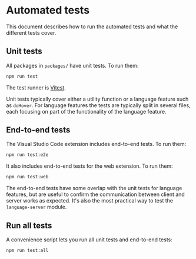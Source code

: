 # Automated tests

This document describes how to run the automated tests and what the different tests cover.

## Unit tests

All packages in `packages/` have unit tests. To run them:

```sh
npm run test
```

The test runner is [Vitest].

Unit tests typically cover either a utility function or a language feature such as `doHover`. For language features the tests are typically split in several files, each focusing on part of the functionality of the language feature.

## End-to-end tests

The Visual Studio Code extension includes end-to-end tests. To run them:

```sh
npm run test:e2e
```

It also includes end-to-end tests for the web extension. To run them:

```sh
npm run test:web
```

The end-to-end tests have some overlap with the unit tests for language features, but are useful to confirm the communication between client and server works as expected. It's also the most practical way to test the `language-server` module.

## Run all tests

A convenience script lets you run all unit tests and end-to-end tests:

```sh
npm run test:all
```

[Vitest]: https://vitest.dev/
